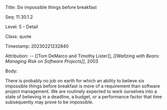 Title:  Six impossible things before breakfast

Seq:    11.30.1.2

Level:  5 - Detail

Class:  quote

Timestamp: 20230221232840

Attribution: -- [[Tom DeMarco and Timothy Lister]], *[[Waltzing with Bears: Managing Risk on Software Projects]]*, 2003

Body:

There is probably no job on earth for which an ability to believe six impossible things before breakfast is more of a requirement than software project management. We are routinely expected to work ourselves into a state of believing in a deadline, a budget, or a performance factor that time subsequently may prove to be impossible.


